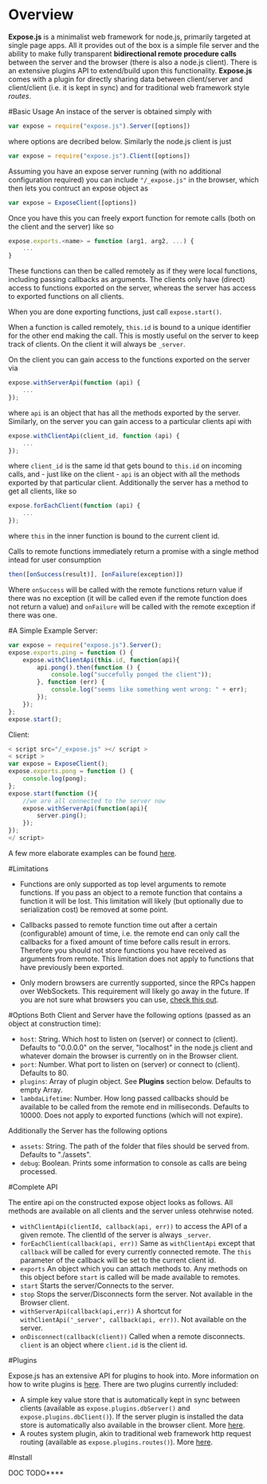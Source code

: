 # Overview

__Expose.js__ is a minimalist web framework for node.js, primarily targeted at single page apps. All it provides out of the box is a simple file server and the ability to make fully transparent __bidirectional remote procedure calls__ between the server and the browser (there is also a node.js client).
There is an extensive plugins API to extend/build upon this functionality. __Expose.js__ comes with a plugin for directly sharing data between client/server and client/client (i.e. it is kept in sync) and for traditional web framework style _routes_.



#Basic Usage
An instace of the server is obtained simply with 
```js
var expose = require("expose.js").Server([options])
```
where options are decribed below. Similarly the node.js client is just 
```js
var expose = require("expose.js").Client([options])
```

Assuming you have an expose server running (with no additional configuration required) you can include ```"/_expose.js"``` in the browser, which then lets you contruct an expose object as 
```js
var expose = ExposeClient([options])
```

Once you have this you can freely export function for remote calls (both on the client and the server) like so

```js
expose.exports.<name> = function (arg1, arg2, ...) {
	...
}
```

These functions can then be called remotely as if they were local functions, including passing callbacks as arguments. The clients only have (direct) access to functions exported on the server, whereas the server has access to exported functions on all clients.

When you are done exporting functions, just call ```expose.start()```.

When a function is called remotely, ```this.id``` is bound to a unique identifier for the other end making the call. This is mostly useful on the server to keep track of clients. On the client it will always be ```_server```.

On the client you can gain access to the functions exported on the server via

```js
expose.withServerApi(function (api) {
	...
});
```
where ```api``` is an object that has all the methods exported by the server. Similarly, on the server you can gain access to a particular clients api with

```js
expose.withClientApi(client_id, function (api) {
	...
});
```
where ```client_id``` is the same id that gets bound to ```this.id``` on incoming calls, and - just like on the client - ```api``` is an object with all the methods exported by that particular client. Additionally the server has a method to get all clients, like so

```js
expose.forEachClient(function (api) {
	...
});
```
where ```this``` in the inner function is bound to the current client id.

Calls to remote functions immediately return a promise with a single method intead for user consumption

```js
then([onSuccess(result)], [onFailure(exception)])
```
Where `onSuccess` will be called with the remote functions return value if there was no exception (it will be called even if the remote function does not return a value) and `onFailure` will be called with the remote exception if there was one.

#A Simple Example
Server:

```js
var expose = require("expose.js").Server();
expose.exports.ping = function () {
	expose.withClientApi(this.id, function(api){
		api.pong().then(function () {
			console.log("succefully ponged the client"));
		}, function (err) {
			console.log("seems like something went wrong: " + err);
		});
	});
};
expose.start();  
```

Client:

```js
< script src="/_expose.js" ></ script >
< script >
var expose = ExposeClient();
expose.exports.pong = function () {
	console.log(pong);
};
expose.start(function (){
	//we are all connected to the server now
	expose.withServerApi(function(api){
		server.ping();
	});
});
</ script>
```

A few more elaborate examples can be found [here](https://github.com/stkem/expose/tree/master/examples).


#Limitations

- Functions are only supported as top level arguments to remote functions. If you pass an object to a remote function that contains a function it will be lost. This limitation will likely (but optionally due to serialization cost) be removed at some point.

- Callbacks passed to remote function time out after a certain (configurable) amount of time, i.e. the remote end can only call the callbacks for a fixed amount of time before calls result in errors. Therefore you should not store functions you have received as arguments from remote. This limitation does not apply to functions that have previously been exported.

- Only modern browsers are currently supported, since the RPCs happen over WebSockets. This requirement will likely go away in the future. If you are not sure what browsers you can use, [check this out](http://caniuse.com/websockets).


#Options
Both Client and Server have the following options (passed as an object at construction time):

- ```host```: String. Which host to listen on (server) or connect to (client). Defaults to "0.0.0.0" on the server, "localhost" in the node.js client and whatever domain the browser is currently on in the Browser client.
- ```port```: Number. What port to listen on (server) or connect to (client). Defaults to 80.
- ```plugins```: Array of plugin object. See __Plugins__ section below. Defaults to empty Array.
- ```lambdaLifetime```: Number. How long passed callbacks should be available to be called from the remote end in milliseconds. Defaults to 10000. Does not apply to exported functions (which will not expire).

Additionally the Server has the following options

- ```assets```: String. The path of the folder that files should be served from. Defaults to "./assets".
- ```debug```: Boolean. Prints some information to console as calls are being processed.

#Complete API

The entire api on the constructed expose object looks as follows. All methods are available on all clients and the server unless otehrwise noted.

- `withClientApi(clientId, callback(api, err))` to access the API of a given remote. The clientId of the server is always `_server`.
- `forEachClient(callback(api, err))` Same as `withClientApi` except that `callback` will be called for every currently connected remote. The `this` parameter of the callback will be set to the current client id.
- `exports` An object which you can attach methods to. Any methods on this object before `start` is called will be made available to remotes.
- `start` Starts the server/Connects to the server.
- `stop` Stops the server/Disconnects form the server. Not available in the Browser client.
- `withServerApi(callback(api,err))` A shortcut for `withClientApi('_server', callback(api, err))`. Not available on the server.
- `onDisconnect(callback(client))` Called when a remote disconnects. `client` is an object where `client.id` is the client id.

#Plugins

Expose.js has an extensive API for plugins to hook into. More information on how to write plugins is [here](https://github.com/stkem/expose/tree/master/plugins). There are two plugins currently included:

- A simple key value store that is automatically kept in sync between clients (available as `expose.plugins.dbServer()` and `expose.plugins.dbClient()`). If the server plugin is installed the data store is automatically also available in the browser client. More [here](https://github.com/stkem/expose/tree/master/plugins/db).
- A routes system plugin, akin to traditional web framework http request routing (available as `expose.plugins.routes()`). More [here](https://github.com/stkem/expose/tree/master/plugins/routes).


#Install

DOC TODO****